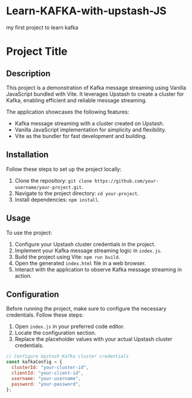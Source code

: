 # Learn-KAFKA-with-upstash-JS

my first project to learn kafka

# Project Title

## Description

This project is a demonstration of Kafka message streaming using Vanilla JavaScript bundled with Vite. It leverages Upstash to create a cluster for Kafka, enabling efficient and reliable message streaming.

The application showcases the following features:

- Kafka message streaming with a cluster created on Upstash.
- Vanilla JavaScript implementation for simplicity and flexibility.
- Vite as the bundler for fast development and building.

## Installation

Follow these steps to set up the project locally:

1. Clone the repository: `git clone https://github.com/your-username/your-project.git`.
2. Navigate to the project directory: `cd your-project`.
3. Install dependencies: `npm install`.

## Usage

To use the project:

1. Configure your Upstash cluster credentials in the project.
2. Implement your Kafka message streaming logic in `index.js`.
3. Build the project using Vite: `npm run build`.
4. Open the generated `index.html` file in a web browser.
5. Interact with the application to observe Kafka message streaming in action.

## Configuration

Before running the project, make sure to configure the necessary credentials. Follow these steps:

1. Open `index.js` in your preferred code editor.
2. Locate the configuration section.
3. Replace the placeholder values with your actual Upstash cluster credentials.

```javascript
// Configure Upstash Kafka cluster credentials
const kafkaConfig = {
  clusterId: "your-cluster-id",
  clientId: "your-client-id",
  username: "your-username",
  password: "your-password",
};
```
